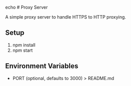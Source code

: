 echo # Proxy Server

A simple proxy server to handle HTTPS to HTTP proxying.

## Setup
1. npm install
2. npm start

## Environment Variables
- PORT (optional, defaults to 3000) > README.md
